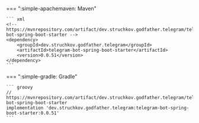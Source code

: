=== ":simple-apachemaven: Maven"

    ``` xml
    <!-- https://mvnrepository.com/artifact/dev.struchkov.godfather.telegram/telegram-bot-spring-boot-starter -->
    <dependency>
        <groupId>dev.struchkov.godfather.telegram</groupId>
        <artifactId>telegram-bot-spring-boot-starter</artifactId>
        <version>0.0.51</version>
    </dependency>
    ```

=== ":simple-gradle: Gradle"

    ``` groovy
    // https://mvnrepository.com/artifact/dev.struchkov.godfather.telegram/telegram-bot-spring-boot-starter
    implementation 'dev.struchkov.godfather.telegram:telegram-bot-spring-boot-starter:0.0.51'
    ```
